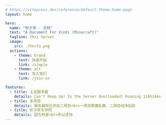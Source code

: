 ```yaml
---
# https://vitepress.dev/reference/default-theme-home-page
layout: home

hero:
  name: "昕夕亭 - 文档"
  text: "A Document For XinXi (Minecraft)"
  tagline: Yhxi Server
  image: 
    src: ./herta.png
  actions:
    - theme: brand
      text: 快速开始
      link: /simple
    - theme: alt
      text: 加入我们
      link: /join-us

features:
  - title: 土豆服务器
    details: Can't Keep Up! Is the Server Overloaded? Running 114514ms or 1919 ticks behind
  - title: 多周目
    details: 服务器现已开启二周目<br>一周目群魔乱舞，二周目纯净如初
  - title: 昕夕亭文学院
    details: 因为热爱<br>所以坚持
---
```


